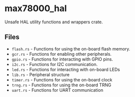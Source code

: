 # max78000_hal
Unsafe HAL utility functions and wrappers crate.

## Files
- `flash.rs` - Functions for using the on-board flash memory.
- `gcr.rs` - Functions for enabling other peripherals.
- `gpio.rs` - Functions for interacting with GPIO pins.
- `i2c.rs` - Functions for I2C communication.
- `led.rs` - Functions for interacting with on-board LEDs
- `lib.rs` - Peripheral structure
- `timer.rs` - Functions for using the on-board clock
- `trng.rs` - Functions for using the on-board TRNG
- `uart.rs` - Functions for UART communication